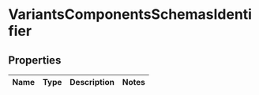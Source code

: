# VariantsComponentsSchemasIdentifier

## Properties
Name | Type | Description | Notes
------------ | ------------- | ------------- | -------------
